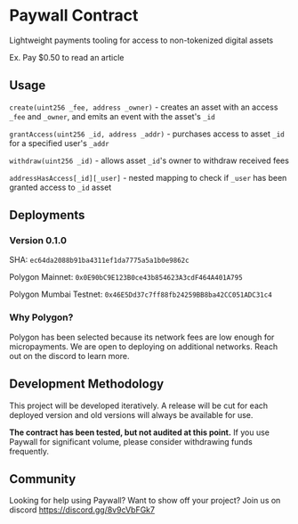 # Paywall Contract

Lightweight payments tooling for access to non-tokenized digital assets

Ex. Pay $0.50 to read an article

## Usage
`create(uint256 _fee, address _owner)` - creates an asset with an access `_fee` and `_owner`, and emits an event with
the asset's `_id`

`grantAccess(uint256 _id, address _addr)` - purchases access to asset `_id` for a specified user's `_addr`

`withdraw(uint256 _id)` - allows asset `_id`'s owner to withdraw received fees

`addressHasAccess[_id][_user]` - nested mapping to check if `_user` has been granted access to `_id` asset

## Deployments

### Version 0.1.0

SHA: `ec64da2088b91ba4311ef1da7775a5a1b0e9862c`

Polygon Mainnet: `0x0E90bC9E123B0ce43b854623A3cdF464A401A795`

Polygon Mumbai Testnet: `0x46E5Dd37c7ff88fb24259BB8ba42CC051ADC31c4`

### Why Polygon?
Polygon has been selected because its network fees are low enough for micropayments. We are open to deploying on additional networks. Reach out on the discord to learn more.

## Development Methodology
This project will be developed iteratively. A release will be cut for each deployed version and old versions will
always be available for use.

**The contract has been tested, but not audited at this point.** If you use Paywall for significant volume, please
consider withdrawing funds frequently.

## Community
Looking for help using Paywall? Want to show off your project? Join us on discord https://discord.gg/8v9cVbFGk7
